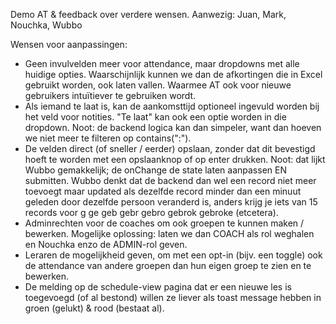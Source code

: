 Demo AT & feedback over verdere wensen.
Aanwezig: Juan, Mark, Nouchka, Wubbo

Wensen voor aanpassingen:

- Geen invulvelden meer voor attendance, maar dropdowns met alle huidige opties. Waarschijnlijk kunnen we dan de afkortingen die in Excel gebruikt worden, ook laten vallen. Waarmee AT ook voor nieuwe gebruikers intuïtiever te gebruiken wordt.
- Als iemand te laat is, kan de aankomsttijd optioneel ingevuld worden bij het veld voor notities. "Te laat" kan ook een optie worden in die dropdown.
  Noot: de backend logica kan dan simpeler, want dan hoeven we niet meer te filteren op contains(":").
- De velden direct (of sneller / eerder) opslaan, zonder dat dit bevestigd hoeft te worden met een opslaanknop of op enter drukken.
  Noot: dat lijkt Wubbo gemakkelijk; de onChange de state laten aanpassen EN submitten. Wubbo denkt dat de backend dan wel een record niet meer toevoegt maar updated als dezelfde record minder dan een minuut geleden door dezelfde persoon veranderd is, anders krijg je iets van 15 records voor g ge geb gebr gebro gebrok gebroke (etcetera).
- Adminrechten voor de coaches om ook groepen te kunnen maken / bewerken.
  Mogelijke oplossing: laten we dan COACH als rol weghalen en Nouchka enzo de ADMIN-rol geven.
- Leraren de mogelijkheid geven, om met een opt-in (bijv. een toggle) ook de attendance van andere groepen dan hun eigen groep te zien en te bewerken.
- De melding op de schedule-view pagina dat er een nieuwe les is toegevoegd (of al bestond) willen ze liever als toast message hebben in groen (gelukt) & rood (bestaat al).
